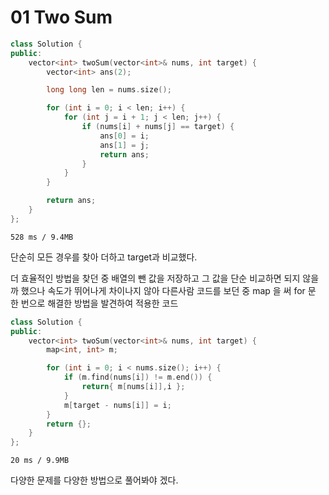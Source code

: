 # 01 Two Sum

~~~ cpp
class Solution {
public:
	vector<int> twoSum(vector<int>& nums, int target) {
		vector<int> ans(2);

		long long len = nums.size();

		for (int i = 0; i < len; i++) {
			for (int j = i + 1; j < len; j++) {
				if (nums[i] + nums[j] == target) {
					ans[0] = i;
					ans[1] = j;
					return ans;
				}
			}
		}

		return ans;
	}
};
~~~
`528 ms / 9.4MB`

단순히 모든 경우를 찾아 더하고 target과 비교했다. 

더 효율적인 방법을 찾던 중 배열의 뺀 값을 저장하고 그 값을 단순 비교하면 되지 않을 까 했으나 속도가 뛰어나게 차이나지 않아 다른사람 코드를 보던 중 map 을 써 for 문 한 번으로 해결한 방법을 발견하여 적용한 코드
<br>

~~~ cpp
class Solution {
public:
	vector<int> twoSum(vector<int>& nums, int target) {
		map<int, int> m;

		for (int i = 0; i < nums.size(); i++) {
			if (m.find(nums[i]) != m.end()) {
				return{ m[nums[i]],i };
			}
            m[target - nums[i]] = i;
		}
        return {};
	}
};
~~~
`20 ms / 9.9MB`

다양한 문제를 다양한 방법으로 풀어봐야 겠다.
